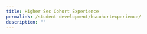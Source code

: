 ```yaml
---
title: Higher Sec Cohort Experience
permalink: /student-development/hscohortexperience/
description: ""
---
```

